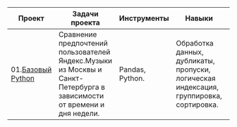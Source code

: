 | Проект    | Задачи проекта   | Инструменты  | Навыки  | Статус проекта  |
|-----------|------------------|--------------|---------|-----------------|
|01.[Базовый Python](https://github.com/alexkandinsky/yandex_practicum_data_analyst/blob/main/01.%20Базовый%20Python/01.%20Базовый%20Python.ipynb)|Сравнение предпочтений пользователей Яндекс.Музыки из Москвы и Санкт-Петербурга в зависимости от времени и дня недели.|Pandas, Python.|Обработка данных, дубликаты, пропуски, логическая индексация, группировка, сортировка.| Завершен.|
